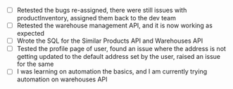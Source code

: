 - [ ] Retested the bugs re-assigned, there were still issues with productInventory, assigned them back to the dev team
- [ ] Retested the warehouse management API, and it is now working as expected
- [ ] Wrote the SQL for the Similar Products API and Warehouses API
- [ ] Tested the profile page of user, found an issue where the address is not getting updated to the default address set by the user, raised an issue for the same 
- [ ] I was learning on automation the basics, and I am currently trying automation on warehouses API